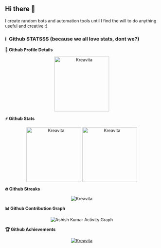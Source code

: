 ## Hi there 👋

I create random bots and automation tools until I find the will to do anything useful and creative :)

<!--
**Kreavita/Kreavita** is a ✨ _special_ ✨ repository because its `README.md` (this file) appears on your GitHub profile.

Here are some ideas to get you started:

- 🔭 I’m currently working on ...
- 🌱 I’m currently learning ...
- 👯 I’m looking to collaborate on ...
- 🤔 I’m looking for help with ...
- 💬 Ask me about ...
- 📫 How to reach me: ...
- 😄 Pronouns: ...
- ⚡ Fun fact: ...
-->


### ℹ️ &nbsp;Github STATSSS (because we all love stats, dont we?)
	
  <summary><b>🔎 Github Profile Details</b></summary>
<p align="center"><img height="180em" src="https://github-profile-summary-cards.vercel.app/api/cards/profile-details?username=Kreavita&theme=github_dark" alt="Kreavita" align = "center"/></p>

  <summary><b>⚡ Github Stats</b></summary>
<p align="center"><img height="180em" src="https://github-readme-stats.vercel.app/api?username=Kreavita&hide_border=true&count_private=true&show_icons=true&theme=radical" alt="Kreavita" align = "center"/>
<img height="180em" src="https://github-readme-stats.vercel.app/api/top-langs?username=Kreavita&show_icons=true&locale=en&layout=compact&hide_border=true&theme=radical" alt="Kreavita" align = "center"/></p>

 <summary><b>🔥 Github Streaks</b></summary>
<p align="center"><img src="https://github-readme-streak-stats.herokuapp.com/?user=Kreavita&theme=black-ice&hide_border=true&stroke=0000&background=0D1117&ring=e05397&fire=e05397&currStreakLabel=e05397" alt="Kreavita" /></p>

<summary><b>📊 Github Contribution Graph</b></summary>
<p align="center"<a href="#"><img alt="Ashish Kumar Activity Graph" src="https://activity-graph.herokuapp.com/graph?username=Kreavita&bg_color=0D1117&color=e05397&line=e05397&point=FFFFFF&hide_border=true&" /></a></p>
<!-- </details>
<details>    -->
 <summary><b>🏆 Github Achievements</b></summary>
<p align="center"> <a href="https://github.com/Kreavita"><img src="https://github-profile-trophy.vercel.app/?username=Kreavita&margin-w=5&theme=radical" alt="Kreavita" /></a> </p>

<br>
